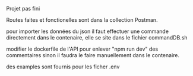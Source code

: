 Projet pas fini

Routes faites et fonctionelles sont dans la collection Postman.

pour importer les données du json il faut effectuer une commande directement dans le contenaire, elle se site dans le fichier commandDB.sh

modifier le dockerfile de l'API pour enlever "npm run dev" des commentaires sinon il faudra le faire manuellement dans le contenaire.

des examples sont fournis pour les ficher .env